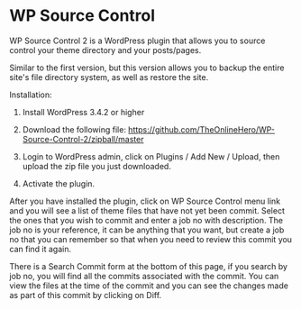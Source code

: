 WP Source Control
==========

WP Source Control 2 is a WordPress plugin that allows you to source control your theme directory and your posts/pages.

Similar to the first version, but this version allows you to backup the entire site's file directory system, as well as restore the site.


Installation:

1) Install WordPress 3.4.2 or higher

2) Download the following file:
https://github.com/TheOnlineHero/WP-Source-Control-2/zipball/master

3) Login to WordPress admin, click on Plugins / Add New / Upload, then upload the zip file you just downloaded.

4) Activate the plugin.




After you have installed the plugin, click on WP Source Control menu link and you will see a list of theme files that have not yet been commit. Select the ones that you wish to commit and enter a job no with description. The job no is your reference, it can be anything that you want, but create a job no that you can remember so that when you need to review this commit you can find it again.



There is a Search Commit form at the bottom of this page, if you search by job no, you will find all the commits associated with the commit. You can view the files at the time of the commit and you can see the changes made as part of this commit by clicking on Diff.

